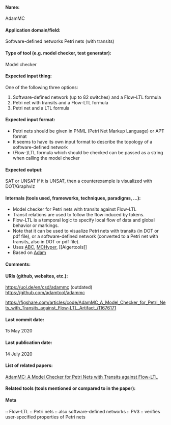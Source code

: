 #### Name:
AdamMC

#### Application domain/field:
Software-defined networks
Petri nets (with transits)

#### Type of tool (e.g. model checker, test generator):
Model checker

#### Expected input thing:
One of the following three options:

1. Software-defined network (up to 82 switches) and a Flow-LTL formula
2. Petri net with transits and a Flow-LTL formula
3. Petri net and a LTL formula

#### Expected input format:
- Petri nets should be given in PNML (Petri Net Markup Language) or APT format
- It seems to have its own input format to describe the topology of a software-defined network
- (Flow-)LTL formula which should be checked can be passed as a string when calling the model checker

#### Expected output:
SAT or UNSAT
If it is UNSAT, then a counterexample is visualized with DOT/Graphviz

#### Internals (tools used, frameworks, techniques, paradigms, ...):
- Model checker for Petri nets with transits against Flow-LTL
- Transit relations are used to follow the flow induced by tokens.
- Flow-LTL is a temporal logic to specify local flow of data and global behavior or markings.
- Note that it can be used to visualize Petri nets with transits (in DOT or pdf file), or a software-defined network (converted to a Petri net with transits, also in DOT or pdf file).
- Uses [ABC](../Frameworks/ABC.md), [MCHyper](MCHyper.md), [[Aigertools]]
- Based on [Adam](../Frameworks/Adam.md)

#### Comments:

#### URIs (github, websites, etc.):
https://uol.de/en/csd/adammc (outdated)
https://github.com/adamtool/adammc

https://figshare.com/articles/code/AdamMC_A_Model_Checker_for_Petri_Nets_with_Transits_against_Flow-LTL_Artifact_/11676171

#### Last commit date:
15 May 2020

#### Last publication date:
14 July 2020

#### List of related papers:
[AdamMC: A Model Checker for Petri Nets with Transits against Flow-LTL](https://doi.org/10.1007/978-3-030-53291-8_5)

#### Related tools (tools mentioned or compared to in the paper):

#### Meta
:: Flow-LTL
:: Petri nets :: also software-defined networks
:: PV3 :: verifies user-specified properties of Petri nets